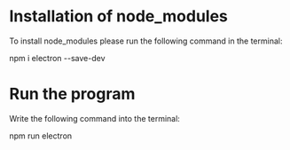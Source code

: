 # Installation of node_modules
To install node_modules please run the following command in the terminal:

npm i electron --save-dev

# Run the program
Write the following command into the terminal:

npm run electron


